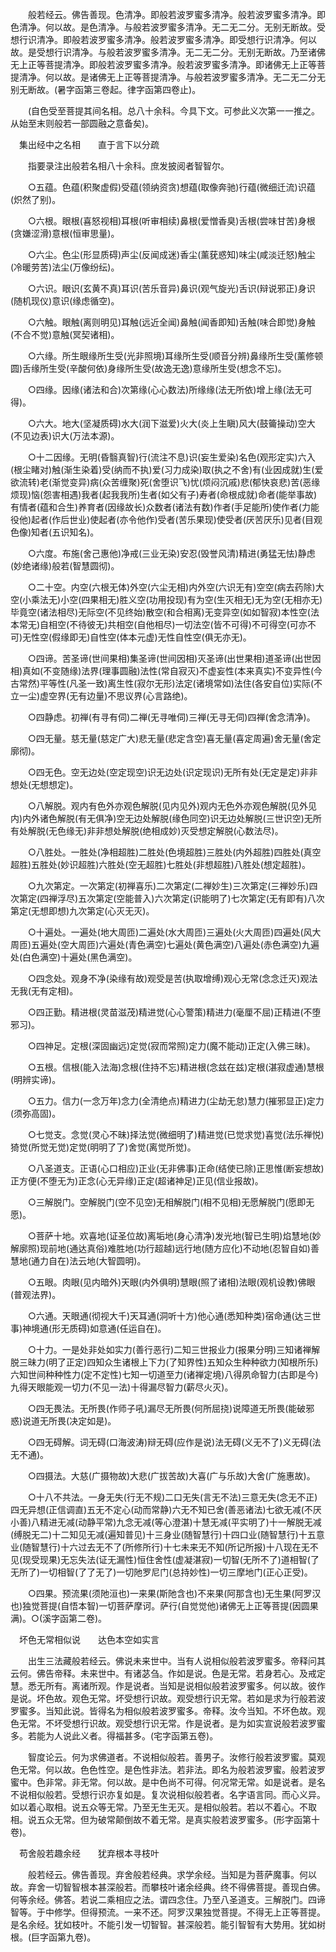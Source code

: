<!-- { "loadSidebar": true } -->
　　般若经云。佛告善现。色清净。即般若波罗蜜多清净。般若波罗蜜多清净。即色清净。何以故。是色清净。与般若波罗蜜多清净。无二无二分。无别无断故。受想行识清净。即般若波罗蜜多清净。般若波罗蜜多清净。即受想行识清净。何以故。是受想行识清净。与般若波罗蜜多清净。无二无二分。无别无断故。乃至诸佛无上正等菩提清净。即般若波罗蜜多清净。般若波罗蜜多清净。即诸佛无上正等菩提清净。何以故。是诸佛无上正等菩提清净。与般若波罗蜜多清净。无二无二分无别无断故。(暑字函第三卷起。律字函第四卷止)。

　　(自色受至菩提其间名相。总八十余科。今具下文。可参此义次第一一推之。从始至末则般若一部圆融之意备矣)。

　集出经中之名相　　直于言下以分疏

　　指要录注出般若名相八十余科。庶发披阅者智智尔。

　　○五蕴。色蕴(积聚虚假)受蕴(领纳资贪)想蕴(取像奔驰)行蕴(微细迁流)识蕴(炽然了别)。

　　○六根。眼根(喜怒视相)耳根(听审相续)鼻根(爱憎香臭)舌根(尝味甘苦)身根(贪嫌涩滑)意根(恒审思量)。

　　○六尘。色尘(形显质碍)声尘(反闻成迷)香尘(薰莸惑知)味尘(咸淡迁怒)触尘(冷暖劳苦)法尘(万像纷纭)。

　　○六识。眼识(玄黄不真)耳识(苦乐音异)鼻识(观气旋光)舌识(辩说邪正)身识(随机现仪)意识(缘虑循空)。

　　○六触。眼触(离则明见)耳触(远近全闻)鼻触(闻香即知)舌触(味合即觉)身触(不合不觉)意触(冥契诸相)。

　　○六缘。所生眼缘所生受(光非照境)耳缘所生受(顺音分辨)鼻缘所生受(薰修顿圆)舌缘所生受(辛酸何依)身缘所生受(故逸无逸)意缘所生受(想念不忘)。

　　○四缘。因缘(诸法和合)次第缘(心心数法)所缘缘(法无所依)增上缘(法无可得)。

　　○六大。地大(坚凝质碍)水大(润下滋爱)火大(炎上生瞋)风大(鼓籥操动)空大(不见边表)识大(万法本源)。

　　○十二因缘。无明(昏翳真智)行(流注不息)识(妄生爱染)名色(观形定实)六入(根尘睹对)触(渐生染着)受(纳而不执)爱(习力成染)取(执之不舍)有(业因成就)生(爱欲流转)老(渐觉变异)病(众苦缠聚)死(舍堕识飞)忧(烦闷沉戚)悲(郁快哀悲)苦(恶缘烦现)恼(怨害相遇)我者(起我我所)生者(如父有子)寿者(命根成就)命者(能举事故)有情者(蕴和合生)养育者(因缘故长)众数者(诸法有数)作者(手足能所)使作者(力能役他)起者(作后世业)使起者(亦令他作)受者(苦乐果现)使受者(厌苦厌乐)见者(目观色像)知者(五识知名)。

　　○六度。布施(舍己惠他)净戒(三业无染)安忍(毁誉风清)精进(勇猛无怯)静虑(妙绝诸缘)般若(智慧圆彻)。

　　○二十空。内空(六根无体)外空(六尘无相)内外空(六识无有)空空(病去药除)大空(小乘法无)小空(四果相无)胜义空(功用投现)有为空(生灭相无)无为空(无相亦无)毕竟空(诸法相尽)无际空(不见终始)散空(和合相离)无变异空(如如智寂)本性空(法本常无)自相空(不待彼无)共相空(自他相尽)一切法空(皆不可得)不可得空(可亦不可)无性空(假缘即无)自性空(体本元虚)无性自性空(俱无亦无)。

　　○四谛。苦圣谛(世间果相)集圣谛(世间因相)灭圣谛(出世果相)道圣谛(出世因相)真如(不变随缘)法界(理事圆融)法性(常自寂灭)不虚妄性(本来真实)不变异性(今古常然)平等性(凡圣一致)离生性(寂尔无形)法定(诸境常如)法住(各安自位)实际(不立一尘)虚空界(无有边量)不思议界(心言路绝)。

　　○四静虑。初禅(有寻有伺)二禅(无寻唯伺)三禅(无寻无伺)四禅(舍念清净)。

　　○四无量。慈无量(慈定广大)悲无量(悲定含空)喜无量(喜定周遍)舍无量(舍定廓彻)。

　　○四无色。空无边处(空定现空)识无边处(识定现识)无所有处(无定是定)非非想处(无想想定)。

　　○八解脱。观内有色外亦观色解脱(见内见外)观内无色外亦观色解脱(见外见内)内外诸色解脱(有无俱净)空无边处解脱(缘色同空)识无边处解脱(三世识空)无所有处解脱(无色缘无)非非想处解脱(绝相成妙)灭受想定解脱(心数法尽)。

　　○八胜处。一胜处(净相超胜)二胜处(色境超胜)三胜处(内外超胜)四胜处(真空超胜)五胜处(妙识超胜)六胜处(空无超胜)七胜处(非想超胜)八胜处(想定超胜)。

　　○九次第定。一次第定(初禅喜乐)二次第定(二禅妙生)三次第定(三禅妙乐)四次第定(四禅浮尽)五次第定(空能普入)六次第定(识能明了)七次第定(无有即有)八次第定(无想即想)九次第定(心灭无灭)。

　　○十遍处。一遍处(地大周匝)二遍处(水大周匝)三遍处(火大周匝)四遍处(风大周匝)五遍处(空大周匝)六遍处(青色满空)七遍处(黄色满空)八遍处(赤色满空)九遍处(白色满空)十遍处(黑色满空)。

　　○四念处。观身不净(染缘有故)观受是苦(执取增缚)观心无常(念念迁灭)观法无我(无有定相)。

　　○四正勤。精进根(灵苗滋茂)精进觉(心心警策)精进力(毫厘不屈)正精进(不堕邪习)。

　　○四神足。定根(深固幽远)定觉(寂而常照)定力(魔不能动)正定(入佛三昧)。

　　○五根。信根(能入法海)念根(住持不忘)精进根(念兹在兹)定根(湛寂虚通)慧根(明辨实谛)。

　　○五力。信力(一念万年)念力(全清绝点)精进力(尘劫无怠)慧力(摧邪显正)定力(须弥高固)。

　　○七觉支。念觉(灵心不昧)择法觉(微细明了)精进觉(已觉求觉)喜觉(法乐禅悦)猗觉(所觉无觉)定觉(明明了了)舍觉(离觉所觉)。

　　○八圣道支。正语(心口相应)正业(无非佛事)正命(结使已除)正思惟(断妄想故)正方便(不堕无为)正念(心无异缘)正定(超诸神足)正见(信业报故)。

　　○三解脱门。空解脱门(空不见空)无相解脱门(相不见相)无愿解脱门(愿即无愿)。

　　○菩萨十地。欢喜地(证圣位故)离垢地(身心清净)发光地(智已生明)焰慧地(妙解廓照)现前地(通达真俗)难胜地(功行超越)远行地(随方应化)不动地(忍智自如)善慧地(通力自在)法云地(大智圆明)。

　　○五眼。肉眼(见内暗外)天眼(内外俱明)慧眼(照了诸相)法眼(观机设教)佛眼(普观法界)。

　　○六通。天眼通(彻视大千)天耳通(洞听十方)他心通(悉知种类)宿命通(达三世事)神境通(形无质碍)如意通(任运自在)。

　　○十力。一是处非处如实力(善行恶行)二知三世报业力(报果分明)三知诸禅解脱三昧力(明了正定)四知众生诸根上下力(了知界性)五知众生种种欲力(知根所乐)六知世间种种性力(定不定性)七知一切道至力(诸禅定境)八得夙命智力(古即是今)九得天眼能观一切力(不见一法)十得漏尽智力(薪尽火灭)。

　　○四无畏法。无所畏(作师子吼)漏尽无所畏(何所屈挠)说障道无所畏(能破邪惑)说道无所畏(决定如是)。

　　○四无碍解。词无碍(口海波涛)辩无碍(应作是说)法无碍(义无不了)义无碍(法无不通)。

　　○四摄法。大慈(广摄物故)大悲(广拔苦故)大喜(广与乐故)大舍(广施惠故)。

　　○十八不共法。一身无失(行无不规)二口无失(言无不法)三意无失(念无不正)四无异想(正信调直)五无不定心(动而常静)六无不知已舍(善恶诸法)七欲无减(不厌小善)八精进无减(动静平常)九念无减(等心澄湛)十慧无减(平实明了)十一解脱无减(缚脱无二)十二知见无减(遍知普见)十三身业(随智慧行)十四口业(随智慧行)十五意业(随智慧行)十六过去无不了(所修所行)十七未来无不知(所记所报)十八现在无不见(现受现果)无忘失法(证无漏性)恒住舍性(虚凝湛寂)一切智(无所不了)道相智(了无所了)一切相智(了了无了)一切阤罗尼门(总持妙性)一切三摩地门(正心正受)。

　　○四果。预流果(须阤洹也)一来果(斯阤含也)不来果(阿那含也)无生果(阿罗汉也)独觉菩提(自悟本智)一切菩萨摩诃。萨行(自觉觉他)诸佛无上正等菩提(因圆果满)。○(溪字函第二卷)。

　坏色无常相似说　　达色本空如实言

　　出生三法藏般若经云。佛说未来世中。当有人说相似般若波罗蜜多。帝释问其云何。佛告帝释。未来世中。有诸苾刍。作如是说。色是无常。若身若心。及戒定慧。悉无所有。离诸所观。作是说者。当知是说相似般若波罗蜜多。何以故。彼作是说。坏色故。观色无常。坏受想行识故。观受想行识无常。若如是求为行般若波罗蜜多。当知此说。皆得名为相似般若波罗蜜多。帝释。汝今当知。不坏色故。观色无常。不坏受想行识故。观受想行识无常。作是说者。是为如实宣说般若波罗蜜多。若能为人说此义者。得福甚多。(宅字函第五卷)。

　　智度论云。何为求佛道者。不说相似般若。善男子。汝修行般若波罗蜜。莫观色无常。何以故。色色性空。是色性非法。若非法。即名为般若波罗蜜。般若波罗蜜中。色非常。非无常。何以故。是中色尚不可得。何况常无常。如是说者。是名不说相似般若。受想行识亦复如是。复次说相似般若者。名字语言同。而心义异。如以着心取相。说五众等无常。乃至无生无灭。是相似般若。若以不着心。不取相。说五众无常。但为破常颠倒故不着无常。是真实般若波罗蜜多。(形字函第十卷)。

　苟舍般若趣余经　　犹弃根本寻枝叶

　　般若经云。佛告善现。弃舍般若经典。求学余经。当知是为菩萨魔事。何以故。弃舍一切智智根本甚深般若。而攀枝叶诸余经典。终不得佛菩提。善现白佛。何等余经。佛答。若说二乘相应之法。谓四念住。乃至八圣道支。三解脱门。四谛智等。于中修学。但得预流。一来不还。阿罗汉果独觉菩提。不得无上正等菩提。是名余经。犹如枝叶。不能引发一切智智。甚深般若。能引智智有大势用。犹如树根。(巨字函第九卷)。

